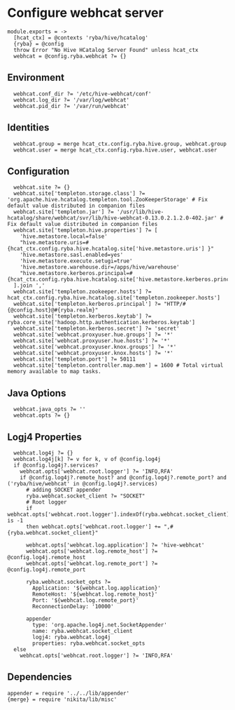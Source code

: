 
# Configure webhcat server

    module.exports = ->
      [hcat_ctx] = @contexts 'ryba/hive/hcatalog'
      {ryba} = @config
      throw Error "No Hive HCatalog Server Found" unless hcat_ctx
      webhcat = @config.ryba.webhcat ?= {}

## Environment

      webhcat.conf_dir ?= '/etc/hive-webhcat/conf'
      webhcat.log_dir ?= '/var/log/webhcat'
      webhcat.pid_dir ?= '/var/run/webhcat'

## Identities

      webhcat.group = merge hcat_ctx.config.ryba.hive.group, webhcat.group
      webhcat.user = merge hcat_ctx.config.ryba.hive.user, webhcat.user

## Configuration

      webhcat.site ?= {}
      webhcat.site['templeton.storage.class'] ?= 'org.apache.hive.hcatalog.templeton.tool.ZooKeeperStorage' # Fix default value distributed in companion files
      webhcat.site['templeton.jar'] ?= '/usr/lib/hive-hcatalog/share/webhcat/svr/lib/hive-webhcat-0.13.0.2.1.2.0-402.jar' # Fix default value distributed in companion files
      webhcat.site['templeton.hive.properties'] ?= [
        'hive.metastore.local=false'
        "hive.metastore.uris=#{hcat_ctx.config.ryba.hive.hcatalog.site['hive.metastore.uris'] }"
        'hive.metastore.sasl.enabled=yes'
        'hive.metastore.execute.setugi=true'
        'hive.metastore.warehouse.dir=/apps/hive/warehouse'
        "hive.metastore.kerberos.principal=#{hcat_ctx.config.ryba.hive.hcatalog.site['hive.metastore.kerberos.principal']}"
      ].join ','
      webhcat.site['templeton.zookeeper.hosts'] ?= hcat_ctx.config.ryba.hive.hcatalog.site['templeton.zookeeper.hosts']
      webhcat.site['templeton.kerberos.principal'] ?= "HTTP/#{@config.host}@#{ryba.realm}"
      webhcat.site['templeton.kerberos.keytab'] ?= ryba.core_site['hadoop.http.authentication.kerberos.keytab']
      webhcat.site['templeton.kerberos.secret'] ?= 'secret'
      webhcat.site['webhcat.proxyuser.hue.groups'] ?= '*'
      webhcat.site['webhcat.proxyuser.hue.hosts'] ?= '*'
      webhcat.site['webhcat.proxyuser.knox.groups'] ?= '*'
      webhcat.site['webhcat.proxyuser.knox.hosts'] ?= '*'
      webhcat.site['templeton.port'] ?= 50111
      webhcat.site['templeton.controller.map.mem'] = 1600 # Total virtual memory available to map tasks.

## Java Options

      webhcat.java_opts ?= ''
      webhcat.opts ?= {}

## Logj4 Properties

      webhcat.log4j ?= {}
      webhcat.log4j[k] ?= v for k, v of @config.log4j
      if @config.log4j?.services?
        webhcat.opts['webhcat.root.logger'] ?= 'INFO,RFA'
        if @config.log4j?.remote_host? and @config.log4j?.remote_port? and ('ryba/hive/webhcat' in @config.log4j?.services)
          # adding SOCKET appender
          ryba.webhcat.socket_client ?= "SOCKET"
          # Root logger
          if webhcat.opts['webhcat.root.logger'].indexOf(ryba.webhcat.socket_client) is -1
          then webhcat.opts['webhcat.root.logger'] += ",#{ryba.webhcat.socket_client}"

          webhcat.opts['webhcat.log.application'] ?= 'hive-webhcat'
          webhcat.opts['webhcat.log.remote_host'] ?= @config.log4j.remote_host
          webhcat.opts['webhcat.log.remote_port'] ?= @config.log4j.remote_port

          ryba.webhcat.socket_opts ?=
            Application: '${webhcat.log.application}'
            RemoteHost: '${webhcat.log.remote_host}'
            Port: '${webhcat.log.remote_port}'
            ReconnectionDelay: '10000'

          appender
            type: 'org.apache.log4j.net.SocketAppender'
            name: ryba.webhcat.socket_client
            logj4: ryba.webhcat.log4j
            properties: ryba.webhcat.socket_opts
      else
        webhcat.opts['webhcat.root.logger'] ?= 'INFO,RFA'

## Dependencies

    appender = require '../../lib/appender'
    {merge} = require 'nikita/lib/misc'
